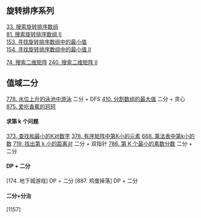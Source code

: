 ## 旋转排序系列
[33. 搜索旋转排序数组](https://leetcode-cn.com/problems/search-in-rotated-sorted-array/)  
[81. 搜索旋转排序数组 II](https://leetcode-cn.com/problems/search-in-rotated-sorted-array-ii/)  
[153. 寻找旋转排序数组中的最小值](https://leetcode-cn.com/problems/find-minimum-in-rotated-sorted-array/)  
[154. 寻找旋转排序数组中的最小值 II](https://leetcode-cn.com/problems/find-minimum-in-rotated-sorted-array-ii/)  

[74. 搜索二维矩阵](https://leetcode-cn.com/problems/search-a-2d-matrix/)
[240. 搜索二维矩阵 II](https://leetcode-cn.com/problems/search-a-2d-matrix-ii/)

## 值域二分
[778. 水位上升的泳池中游泳](https://leetcode-cn.com/problems/swim-in-rising-water/) 二分 + DFS
[410. 分割数组的最大值](https://leetcode-cn.com/problems/split-array-largest-sum/) 二分 + 贪心
[875. 爱吃香蕉的珂珂](https://leetcode-cn.com/problems/koko-eating-bananas/) 
#### 求第 k 个问题
[373. 查找和最小的K对数字](https://leetcode-cn.com/problems/find-k-pairs-with-smallest-sums/)
[378. 有序矩阵中第K小的元素](https://leetcode-cn.com/problems/kth-smallest-element-in-a-sorted-matrix/)
[668. 乘法表中第k小的数](https://leetcode-cn.com/problems/kth-smallest-number-in-multiplication-table/)
[719. 找出第 k 小的距离对](https://leetcode-cn.com/problems/find-k-th-smallest-pair-distance/) 二分 + 双指针
[786. 第 K 个最小的素数分数](https://leetcode-cn.com/problems/k-th-smallest-prime-fraction/) 二分 + 二分



#### DP + 二分
[174. 地下城游戏] DP + 二分
[887. 鸡蛋掉落] DP + 二分

#### 二分+分治
[1157]
